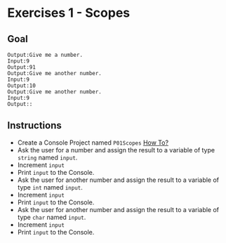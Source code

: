 # Exercises 1 - Scopes

## Goal
```
Output:Give me a number.
Input:9
Output:91
Output:Give me another number.
Input:9
Output:10
Output:Give me another number.
Input:9
Output::
```

## Instructions
- Create a Console Project named `P01Scopes` [How To?](https://gist\.github\.com/marczaku/a8b3c38c37e8876a46194a73ed24b1f2)
- Ask the user for a number and assign the result to a variable of type `string` named `input`.
- Increment `input`
- Print `input` to the Console.
- Ask the user for another number and assign the result to a variable of type `int` named `input`.
- Increment `input`
- Print `input` to the Console.
- Ask the user for another number and assign the result to a variable of type `char` named `input`.
- Increment `input`
- Print `input` to the Console.
